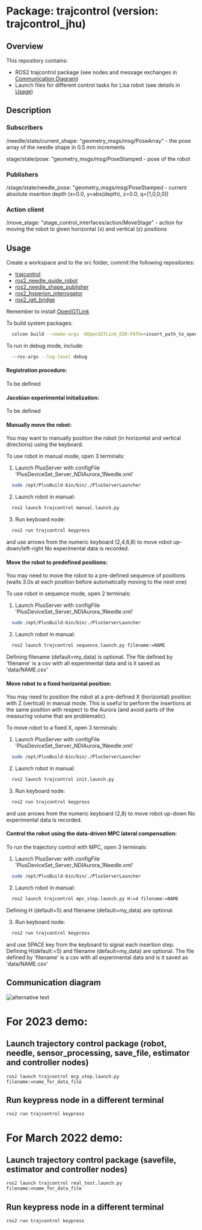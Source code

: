 # Package: trajcontrol (version: trajcontrol_jhu)

## Overview
This repository contains:

- ROS2 trajcontrol package (see nodes and message exchanges in [Communication Diagram](#comm_diagram))
- Launch files for different control tasks for Lisa robot (see details in [Usage](#usage))

## Description
### Subscribers

/needle/state/current_shape: "geometry_msgs/msg/PoseArray" - the pose array of the needle shape in 0.5 mm increments

stage/state/pose: "geometry_msgs/msg/PoseStamped - pose of the robot
### Publishers
/stage/state/needle_pose: "geometry_msgs/msg/PoseStamped - current absolute insertion depth (x=0.0, y=abs(depth), z=0.0, q=[1,0,0,0])


### Action client
/move_stage: "stage_control_interfaces/action/MoveStage" - action for moving the robot to given horizontal (x) and vertical (z) positions


## Usage <a name="usage"></a>

Create a workspace and to the src folder, commit the following repositories:
- [trajcontrol](https://github.com/maribernardes/trajcontrol_jhu)
- [ros2_needle_guide_robot](https://github.com/SmartNeedle/ros2_needle_guide_robot)
- [ros2_needle_shape_publisher](https://github.com/SmartNeedle/ros2_needle_shape_publisher.git)
- [ros2_hyperion_interrogator](https://github.com/SmartNeedle/ros2_hyperion_interrogator.git)
- [ros2_igtl_bridge](https://github.com/tokjun/ros2_igtl_bridge)

Remember to install [OpenIGTLink](https://github.com/openigtlink/OpenIGTLink)

To build system packages:
```bash
  colcon build --cmake-args -DOpenIGTLink_DIR:PATH=<insert_path_to_openigtlink>/OpenIGTLink-build --symlink-install
```

To run in debug mode, include:
```bash
  --ros-args --log-level debug
```

#### Registration procedure:
To be defined

#### Jacobian experimental initialization:
To be defined

#### Manually move the robot:
You may want to manually position the robot (in horizontal and vertical directions) using the keyboard. 

To use robot in manual mode, open 3 terminals:
1. Launch PlusServer with configFile 'PlusDeviceSet_Server_NDIAurora_1Needle.xml'
```bash
  sudo /opt/PlusBuild-bin/bin/./PlusServerLauncher
```
2. Launch robot in manual:
```bash
  ros2 launch trajcontrol manual.launch.py
```
3. Run keyboard node:
```bash
  ros2 run trajcontrol keypress
```
and use arrows from the numeric keyboard (2,4,6,8) to move robot up-down/left-right
No experimental data is recorded.

#### Move the robot to predefined positions:
You may need to move the robot to a pre-defined sequence of positions (waits 3.0s at each position before automatically moving to the next one)

To use robot in sequence mode, open 2 terminals:
1. Launch PlusServer with configFile 'PlusDeviceSet_Server_NDIAurora_1Needle.xml'
```bash
  sudo /opt/PlusBuild-bin/bin/./PlusServerLauncher
```
2. Launch robot in manual:
```bash
  ros2 launch trajcontrol sequence.launch.py filename:=NAME
```
Defining filename (default=my_data) is optional.
The file defined by 'filename' is a csv with all experimental data and is it saved as 'data/NAME.csv'

#### Move robot to a fixed horizontal position:
You may need to position the robot at a pre-defined X (horizontal) position with Z (vertical) in manual mode.
This is useful to perform the insertions at the same position with respect to the Aurora (and avoid parts of the measuring volume that are problematic).

To move robot to a fixed X, open 3 terminals:
1. Launch PlusServer with configFile 'PlusDeviceSet_Server_NDIAurora_1Needle.xml'
```bash
  sudo /opt/PlusBuild-bin/bin/./PlusServerLauncher
```
2. Launch robot in manual:
```bash
  ros2 launch trajcontrol init.launch.py
```
3. Run keyboard node:
```bash
  ros2 run trajcontrol keypress
```
and use arrows from the numeric keyboard (2,8) to move robot up-down
No experimental data is recorded.

#### Control the robot using the data-driven MPC lateral compensation:

To run the trajectory control with MPC, open 3 terminals:
1. Launch PlusServer with configFile 'PlusDeviceSet_Server_NDIAurora_1Needle.xml'
```bash
  sudo /opt/PlusBuild-bin/bin/./PlusServerLauncher
```
2. Launch robot in manual:
```bash
  ros2 launch trajcontrol mpc_step.launch.py H:=4 filename:=NAME 
```
Defining H (default=5) and filename (default=my_data) are optional.

3. Run keyboard node:
```bash
  ros2 run trajcontrol keypress
```
and use SPACE key from the keyboard to signal each insertion step.
Defining H(default:=5) and filename (default=my_data) are optional.
The file defined by 'filename' is a csv with all experimental data and is it saved as 'data/NAME.csv'


## Communication diagram <a name="comm_diagram"></a>

![alternative text](http://www.plantuml.com/plantuml/proxy?cache=no&src=https://raw.github.com/maribernardes/trajcontrol_jhu/main/comm_diagram.txt)

# For 2023 demo:
## Launch trajectory control package (robot, needle, sensor_processing, save_file, estimator and controller nodes)
``ros2 launch trajcontrol mcp_step.launch.py filename:=name_for_data_file`` 
## Run keypress node in a different terminal
``ros2 run trajcontrol keypress`` 

# For March 2022 demo:
## Launch trajectory control package (savefile, estimator and controller nodes)
``ros2 launch trajcontrol real_test.launch.py filename:=name_for_data_file`` 
## Run keypress node in a different terminal
``ros2 run trajcontrol keypress`` 
